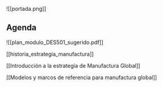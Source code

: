 ![[portada.png]]


## Agenda

![[plan_modulo_DES501_sugerido.pdf]]



[[historia_estrategia_manufactura]]


[[Introducción a la estrategia de Manufactura Global]]


[[Modelos y marcos de referencia para manufactura global]]

